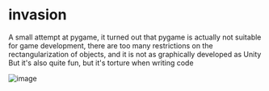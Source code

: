 # invasion

A small attempt at pygame, it turned out that pygame is actually not suitable for game development, there are too many restrictions on the rectangularization of objects, and it is not as graphically developed as Unity
But it's also quite fun, but it's torture when writing code

![image](https://github.com/user-attachments/assets/928253b9-288f-44e9-a52a-747bc7eca07d)

